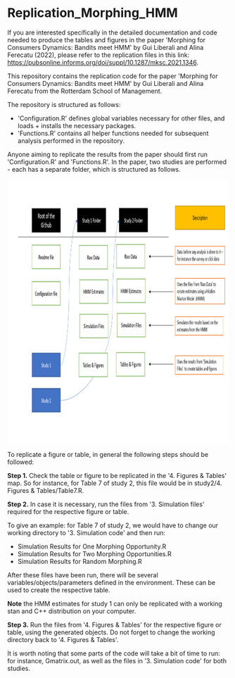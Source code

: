 # Replication_Morphing_HMM


If you are interested specifically in the detailed documentation and code needed to produce the tables and figures in the paper 'Morphing for Consumers Dynamics: Bandits meet HMM' by Gui Liberali and Alina Ferecatu (2022), please refer to the replication files in this link: https://pubsonline.informs.org/doi/suppl/10.1287/mksc.2021.1346.



This repository contains the replication code for the paper 'Morphing for Consumers Dynamics: Bandits meet HMM' by Gui Liberali and Alina Ferecatu from the Rotterdam School of Management. 

The repository is structured as follows:
- 'Configuration.R' defines global variables necessary for other files, and loads + installs the necessary packages.
- 'Functions.R' contains all helper functions needed for subsequent analysis performed in the repository. 

Anyone aiming to replicate the results from the paper should first run 'Configuration.R' and 'Functions.R'. In the paper, two studies are performed - each has a separate folder, which is structured as follows. 


<p>
    <img src="Repository Overview.PNG" width="800" height="600" />
</p>

To replicate a figure or table, in general the following steps should be followed:

**Step 1.** Check the table or figure to be replicated in the '4. Figures & Tables' map.
So for instance, for Table 7 of study 2, this file would be in study2/4. Figures & Tables/Table7.R. 

**Step 2.** In case it is necessary, run the files from '3. Simulation files' required for the respective figure or table.

To give an example: for Table 7 of study 2, we would have to change our working directory to '3. Simulation code' and then run: 

* Simulation Results for One Morphing Opportunity.R
* Simulation Results for Two Morphing Opportunities.R
* Simulation Results for Random Morphing.R

After these files have been run, there will be several variables/objects/parameters defined in the environment. These can be used to create the respective table. 

**Note** the HMM estimates for study 1 can only be replicated with a working stan and C++ distribution on your computer. 

**Step 3.** Run the files from '4. Figures & Tables' for the respective figure or table, using the generated objects. Do not forget to change the working directory back to '4. Figures & Tables'. 

It is worth noting that some parts of the code will take a bit of time to run: for instance, Gmatrix.out, as well as the files in '3. Simulation code' for both studies. 
